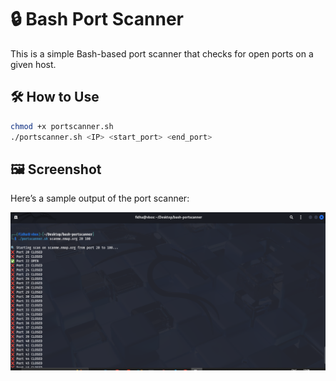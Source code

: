 # 🔒 Bash Port Scanner

This is a simple Bash-based port scanner that checks for open ports on a given host.

## 🛠️ How to Use

```bash
chmod +x portscanner.sh
./portscanner.sh <IP> <start_port> <end_port>
```
## 🖼️ Screenshot

Here’s a sample output of the port scanner:

![Port Scanner Output](scrnsht.PNG)
